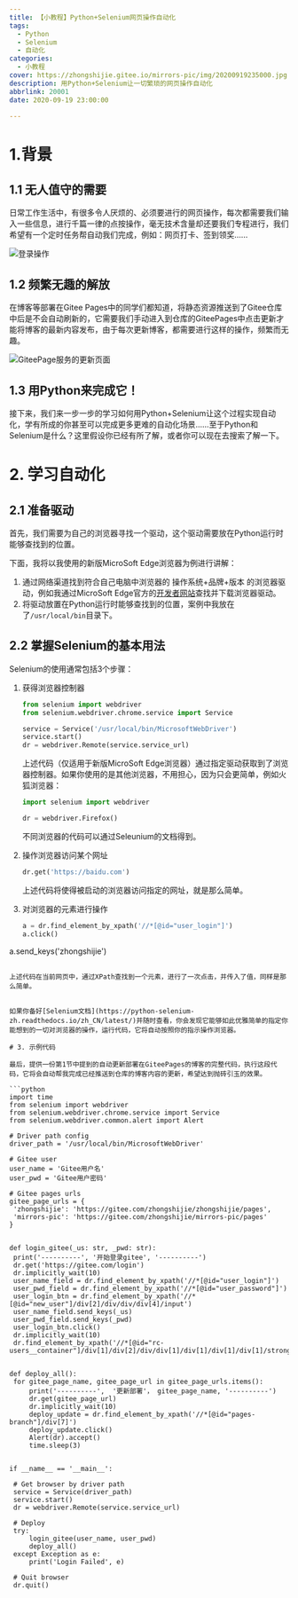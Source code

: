 ```yaml
---
title: 【小教程】Python+Selenium网页操作自动化
tags:
  - Python
  - Selenium
  - 自动化
categories:
  - 小教程
cover: https://zhongshijie.gitee.io/mirrors-pic/img/20200919235000.jpg
description: 用Python+Selenium让一切繁琐的网页操作自动化
abbrlink: 20001
date: 2020-09-19 23:00:00

---
```


# 1.背景

## 1.1 无人值守的需要

日常工作生活中，有很多令人厌烦的、必须要进行的网页操作，每次都需要我们输入一些信息，进行千篇一律的点按操作，毫无技术含量却还要我们专程进行，我们希望有一个定时任务帮自动我们完成，例如：网页打卡、签到领奖……

![登录操作](https://zhongshijie.gitee.io/mirrors-pic/img/20200919204534.png)

## 1.2 频繁无趣的解放

在博客等部署在Gitee Pages中的同学们都知道，将静态资源推送到了Gitee仓库中后是不会自动刷新的，它需要我们手动进入到仓库的GiteePages中点击更新才能将博客的最新内容发布，由于每次更新博客，都需要进行这样的操作，频繁而无趣。

![GiteePage服务的更新页面](https://zhongshijie.gitee.io/mirrors-pic/img/20200919204533.png)

## 1.3 用Python来完成它！

接下来，我们来一步一步的学习如何用Python+Selenium让这个过程实现自动化，学有所成的你甚至可以完成更多更难的自动化场景……至于Python和Selenium是什么？这里假设你已经有所了解，或者你可以现在去搜索了解一下。

# 2. 学习自动化

## 2.1 准备驱动

首先，我们需要为自己的浏览器寻找一个驱动，这个驱动需要放在Python运行时能够查找到的位置。

下面，我将以我使用的新版MicroSoft Edge浏览器为例进行讲解：

1. 通过网络渠道找到符合自己电脑中浏览器的 操作系统+品牌+版本 的浏览器驱动，例如我通过MicroSoft Edge官方的[开发者网站](https://developer.microsoft.com/en-us/microsoft-edge/tools/webdriver/)查找并下载浏览器驱动。
2. 将驱动放置在Python运行时能够查找到的位置，案例中我放在了`/usr/local/bin`目录下。

## 2.2 掌握Selenium的基本用法

Selenium的使用通常包括3个步骤：

1. 获得浏览器控制器

   ```python
   from selenium import webdriver
   from selenium.webdriver.chrome.service import Service
   
   service = Service('/usr/local/bin/MicrosoftWebDriver')
   service.start()
   dr = webdriver.Remote(service.service_url)
   ```

   上述代码（仅适用于新版MicroSoft Edge浏览器）通过指定驱动获取到了浏览器控制器。如果你使用的是其他浏览器，不用担心，因为只会更简单，例如火狐浏览器：

   ```python
   import selenium import webdriver
   
   dr = webdriver.Firefox()
   ```

   不同浏览器的代码可以通过Seleunium的文档得到。

2. 操作浏览器访问某个网址

   ```python
   dr.get('https://baidu.com')
   ```

   上述代码将使得被启动的浏览器访问指定的网址，就是那么简单。

3. 对浏览器的元素进行操作

   ```python
   a = dr.find_element_by_xpath('//*[@id="user_login"]')
   a.click()
a.send_keys('zhongshijie')
   ```
   
   上述代码在当前网页中，通过XPath查找到一个元素，进行了一次点击，并传入了值，同样是那么简单。
   

如果你备好[Selenium文档](https://python-selenium-zh.readthedocs.io/zh_CN/latest/)并随时查看，你会发现它能够如此优雅简单的指定你能想到的一切对浏览器的操作，运行代码，它将自动按照你的指示操作浏览器。

# 3. 示例代码

最后，提供一份第1节中提到的自动更新部署在GiteePages的博客的完整代码，执行这段代码，它将会自动帮我完成已经推送到仓库的博客内容的更新，希望达到抛砖引玉的效果。

```python
import time
from selenium import webdriver
from selenium.webdriver.chrome.service import Service
from selenium.webdriver.common.alert import Alert

# Driver path config
driver_path = '/usr/local/bin/MicrosoftWebDriver'

# Gitee user
user_name = 'Gitee用户名'
user_pwd = 'Gitee用户密码'

# Gitee pages urls
gitee_page_urls = {
    'zhongshijie': 'https://gitee.com/zhongshijie/zhongshijie/pages',
    'mirrors-pic': 'https://gitee.com/zhongshijie/mirrors-pic/pages'
}


def login_gitee(_us: str, _pwd: str):
    print('----------', '开始登录gitee', '----------')
    dr.get('https://gitee.com/login')
    dr.implicitly_wait(10)
    user_name_field = dr.find_element_by_xpath('//*[@id="user_login"]')
    user_pwd_field = dr.find_element_by_xpath('//*[@id="user_password"]')
    user_login_btn = dr.find_element_by_xpath('//*[@id="new_user"]/div[2]/div/div/div[4]/input')
    user_name_field.send_keys(_us)
    user_pwd_field.send_keys(_pwd)
    user_login_btn.click()
    dr.implicitly_wait(10)
    dr.find_element_by_xpath('//*[@id="rc-users__container"]/div[1]/div[2]/div/div[1]/div[1]/div[1]/div[1]/strong/a')


def deploy_all():
    for gitee_page_name, gitee_page_url in gitee_page_urls.items():
        print('----------',  '更新部署'， gitee_page_name, '----------')
        dr.get(gitee_page_url)
        dr.implicitly_wait(10)
        deploy_update = dr.find_element_by_xpath('//*[@id="pages-branch"]/div[7]')
        deploy_update.click()
        Alert(dr).accept()
        time.sleep(3)


if __name__ == '__main__':
    
    # Get browser by driver path
    service = Service(driver_path)
    service.start()
    dr = webdriver.Remote(service.service_url)

    # Deploy
    try:
        login_gitee(user_name, user_pwd)
        deploy_all()
    except Exception as e:
        print('Login Failed', e)

    # Quit browser
    dr.quit()

```

